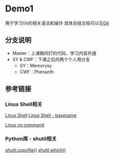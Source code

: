 # Demo1
用于学习Git的相关语法和操作
具体总结文档可以见[Git](https://www.yuque.com/phenanthrene/repository/git)

## 分支说明
- Master：上课期间打的代码，学习内容共通
- SY & CWF：下课之后的两个个人用分支
    + SY：Memorysy
    + CWF：Phenanth

## 参考链接
### Linux Shell相关
[Linux Shell](https://www.runoob.com/linux/linux-shell.html)
[Linux Shell - basename](http://man.linuxde.net/basename)

[Linux cp command](https://www.runoob.com/linux/linux-comm-cp.html)

### Python库 - shutil相关
[shutil.copyfile()](https://stackoverflow.com/questions/123198/how-do-i-copy-a-file-in-python)
[shutil.which()](https://blog.csdn.net/weixin_38256474/article/details/83114862)
